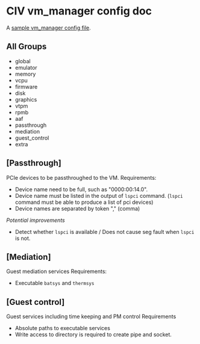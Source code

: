 # CIV vm_manager config doc

A [sample vm_manager config file](../sample/guest01.ini).

## All Groups

- global
- emulator
- memory
- vcpu
- firmware
- disk
- graphics
- vtpm
- rpmb
- aaf
- passthrough
- mediation
- guest_control
- extra

## [Passthrough]

PCIe devices to be passthroughed to the VM. 
Requirements: 
- Device name need to be full, such as "0000:00:14.0". 
- Device name must be listed in the output of `lspci` command. (`lspci` command must be able to produce a list of pci devices)
- Device names are separated by token "," (comma)

*Potential improvements*
- Detect whether `lspci` is available / Does not cause seg fault when `lspci` is not. 


## [Mediation]

Guest mediation services
Requirements:
- Executable `batsys` and `thermsys`


## [Guest control]

Guest services including time keeping and PM control
Requirements
- Absolute paths to executable services
- Write access to directory is required to create pipe and socket.

